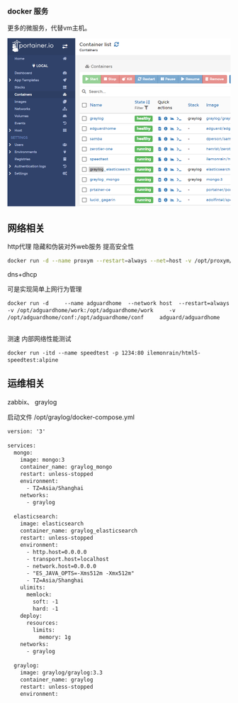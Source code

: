 ###  docker 服务

更多的微服务，代替vm主机。

![](./imgs/docker--.png)

## 网络相关



http代理  隐藏和伪装对外web服务 提高安全性

````bash
docker run -d --name proxym --restart=always --net=host -v /opt/proxym/data:/data -v /opt/proxym/encrypt:/etc/letsencrypt   chishin/nginx-proxy-manager-zh #jc21/nginx-proxy-manager

````

dns+dhcp

可是实现简单上网行为管理

```
docker run -d     --name adguardhome  --network host  --restart=always      -v /opt/adguardhome/work:/opt/adguardhome/work     -v /opt/adguardhome/conf:/opt/adguardhome/conf     adguard/adguardhome


```

测速 内部网络性能测试

```
docker run -itd --name speedtest -p 1234:80 ilemonrain/html5-speedtest:alpine

```



## 运维相关

zabbix、 graylog

启动文件 /opt/graylog/docker-compose.yml

```
version: '3'

services:
  mongo:
    image: mongo:3
    container_name: graylog_mongo
    restart: unless-stopped
    environment:
      - TZ=Asia/Shanghai
    networks:
      - graylog

  elasticsearch:
    image: elasticsearch
    container_name: graylog_elasticsearch
    restart: unless-stopped
    environment:
      - http.host=0.0.0.0
      - transport.host=localhost
      - network.host=0.0.0.0
      - "ES_JAVA_OPTS=-Xms512m -Xmx512m"
      - TZ=Asia/Shanghai
    ulimits:
      memlock:
        soft: -1
        hard: -1
    deploy:
      resources:
        limits:
          memory: 1g
    networks:
      - graylog

  graylog:
    image: graylog/graylog:3.3
    container_name: graylog
    restart: unless-stopped
    environment:

```

